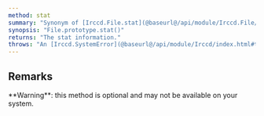 ```yaml
---
method: stat
summary: "Synonym of [Irccd.File.stat](@baseurl@/api/module/Irccd.File/function/stat.html) but with the path from the file."
synopsis: "File.prototype.stat()"
returns: "The stat information."
throws: "An [Irccd.SystemError](@baseurl@/api/module/Irccd/index.html#types) on failures."
---
```


## Remarks

<div class="alert alert-warning" role="alert">
**Warning**: this method is optional and may not be available on your system.
</div>
